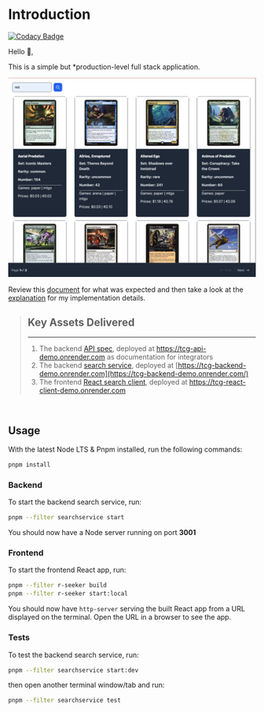 # Introduction

[![Codacy Badge](https://app.codacy.com/project/badge/Grade/c6ab2ff01cd14fa1954ad1773c0c453e)](https://app.codacy.com/gh/chalu/tcgm-fullstack-demo/dashboard?utm_source=gh&utm_medium=referral&utm_content=&utm_campaign=Badge_grade)

Hello 👋,

This is a simple but *production-level full stack application.

![React client preview](./client/r-seeker/tcgm-fullstack-react-client.png)

Review this [document](./INSTRCTIONS.md) for what was expected and then take a look at the [explanation](./DESIGN_EXPLANATION.md) for my implementation details.

> ## Key Assets Delivered
>
> ***
>
> 1.  The backend [API spec](./api/spec/api.yaml), deployed at <https://tcg-api-demo.onrender.com> as documentation for integrators
> 2.  The backend [search service](./server/searchservice), deployed at [https://tcg-backend-demo.onrender.com](https://tcg-backend-demo.onrender.com/)
> 3.  The frontend [React search client](./client/r-seeker), deployed at <https://tcg-react-client-demo.onrender.com>

 

## Usage

With the latest Node LTS & Pnpm installed, run the following commands:

```bash
pnpm install
```

### Backend

To start the backend search service, run:

```bash
pnpm --filter searchservice start
```

You should now have a Node server running on port **3001**

### Frontend

To start the frontend React app, run:

```bash
pnpm --filter r-seeker build
pnpm --filter r-seeker start:local
```

You should now have `http-server` serving the built React app from a URL displayed on the terminal. Open the URL in a browser to see the app.

### Tests

To test the backend search service, run:

```bash
pnpm --filter searchservice start:dev
```

then open another terminal window/tab and run:

```bash
pnpm --filter searchservice test
```
